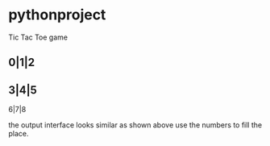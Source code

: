 # pythonproject
Tic Tac Toe game

0|1|2
-----
3|4|5
-----
6|7|8

the output interface looks similar as shown above
use the numbers to fill the place.
